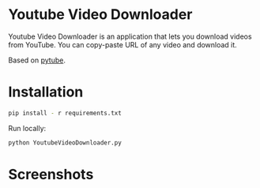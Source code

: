 # Youtube Video Downloader
Youtube Video Downloader is an application that lets you download videos from YouTube. You can copy-paste URL of any video and download it. 

Based on [pytube](https://python-pytube.readthedocs.io/en/latest/).

# Installation

```bash
pip install - r requirements.txt
```

Run locally:

```bash
python YoutubeVideoDownloader.py
```

# Screenshots
